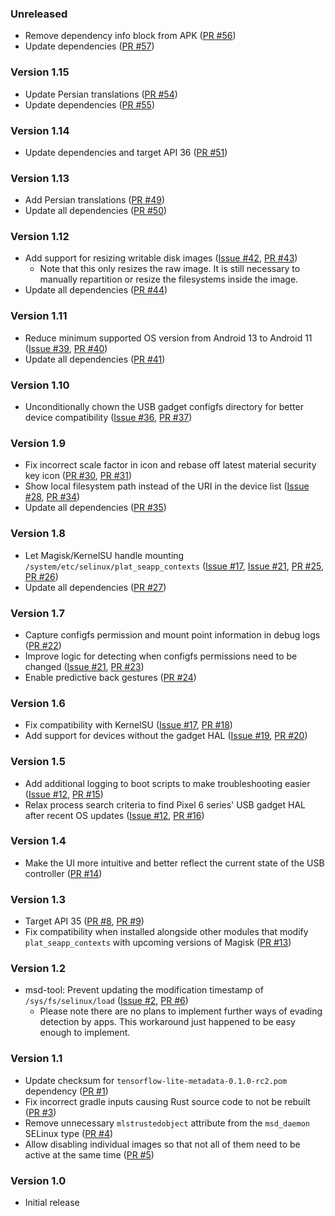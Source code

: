 <!--
    When adding new changelog entries, use [Issue #0] to link to issues and
    [PR #0] to link to pull requests. Then run:

        ./gradlew changelogUpdateLinks

    to update the actual links at the bottom of the file.
-->

### Unreleased

* Remove dependency info block from APK ([PR #56])
* Update dependencies ([PR #57])

### Version 1.15

* Update Persian translations ([PR #54])
* Update dependencies ([PR #55])

### Version 1.14

* Update dependencies and target API 36 ([PR #51])

### Version 1.13

* Add Persian translations ([PR #49])
* Update all dependencies ([PR #50])

### Version 1.12

* Add support for resizing writable disk images ([Issue #42], [PR #43])
  * Note that this only resizes the raw image. It is still necessary to manually repartition or resize the filesystems inside the image.
* Update all dependencies ([PR #44])

### Version 1.11

* Reduce minimum supported OS version from Android 13 to Android 11 ([Issue #39], [PR #40])
* Update all dependencies ([PR #41])

### Version 1.10

* Unconditionally chown the USB gadget configfs directory for better device compatibility ([Issue #36], [PR #37])

### Version 1.9

* Fix incorrect scale factor in icon and rebase off latest material security key icon ([PR #30], [PR #31])
* Show local filesystem path instead of the URI in the device list ([Issue #28], [PR #34])
* Update all dependencies ([PR #35])

### Version 1.8

* Let Magisk/KernelSU handle mounting `/system/etc/selinux/plat_seapp_contexts` ([Issue #17], [Issue #21], [PR #25], [PR #26])
* Update all dependencies ([PR #27])

### Version 1.7

* Capture configfs permission and mount point information in debug logs ([PR #22])
* Improve logic for detecting when configfs permissions need to be changed ([Issue #21], [PR #23])
* Enable predictive back gestures ([PR #24])

### Version 1.6

* Fix compatibility with KernelSU ([Issue #17], [PR #18])
* Add support for devices without the gadget HAL ([Issue #19], [PR #20])

### Version 1.5

* Add additional logging to boot scripts to make troubleshooting easier ([Issue #12], [PR #15])
* Relax process search criteria to find Pixel 6 series' USB gadget HAL after recent OS updates ([Issue #12], [PR #16])

### Version 1.4

* Make the UI more intuitive and better reflect the current state of the USB controller ([PR #14])

### Version 1.3

* Target API 35 ([PR #8], [PR #9])
* Fix compatibility when installed alongside other modules that modify `plat_seapp_contexts` with upcoming versions of Magisk ([PR #13])

### Version 1.2

* msd-tool: Prevent updating the modification timestamp of `/sys/fs/selinux/load` ([Issue #2], [PR #6])
  * Please note there are no plans to implement further ways of evading detection by apps. This workaround just happened to be easy enough to implement.

### Version 1.1

* Update checksum for `tensorflow-lite-metadata-0.1.0-rc2.pom` dependency ([PR #1])
* Fix incorrect gradle inputs causing Rust source code to not be rebuilt ([PR #3])
* Remove unnecessary `mlstrustedobject` attribute from the `msd_daemon` SELinux type ([PR #4])
* Allow disabling individual images so that not all of them need to be active at the same time ([PR #5])

### Version 1.0

* Initial release

<!-- Do not manually edit the lines below. Use `./gradlew changelogUpdateLinks` to regenerate. -->
[Issue #2]: https://github.com/chenxiaolong/MSD/issues/2
[Issue #12]: https://github.com/chenxiaolong/MSD/issues/12
[Issue #17]: https://github.com/chenxiaolong/MSD/issues/17
[Issue #19]: https://github.com/chenxiaolong/MSD/issues/19
[Issue #21]: https://github.com/chenxiaolong/MSD/issues/21
[Issue #28]: https://github.com/chenxiaolong/MSD/issues/28
[Issue #36]: https://github.com/chenxiaolong/MSD/issues/36
[Issue #39]: https://github.com/chenxiaolong/MSD/issues/39
[Issue #42]: https://github.com/chenxiaolong/MSD/issues/42
[PR #1]: https://github.com/chenxiaolong/MSD/pull/1
[PR #3]: https://github.com/chenxiaolong/MSD/pull/3
[PR #4]: https://github.com/chenxiaolong/MSD/pull/4
[PR #5]: https://github.com/chenxiaolong/MSD/pull/5
[PR #6]: https://github.com/chenxiaolong/MSD/pull/6
[PR #8]: https://github.com/chenxiaolong/MSD/pull/8
[PR #9]: https://github.com/chenxiaolong/MSD/pull/9
[PR #13]: https://github.com/chenxiaolong/MSD/pull/13
[PR #14]: https://github.com/chenxiaolong/MSD/pull/14
[PR #15]: https://github.com/chenxiaolong/MSD/pull/15
[PR #16]: https://github.com/chenxiaolong/MSD/pull/16
[PR #18]: https://github.com/chenxiaolong/MSD/pull/18
[PR #20]: https://github.com/chenxiaolong/MSD/pull/20
[PR #22]: https://github.com/chenxiaolong/MSD/pull/22
[PR #23]: https://github.com/chenxiaolong/MSD/pull/23
[PR #24]: https://github.com/chenxiaolong/MSD/pull/24
[PR #25]: https://github.com/chenxiaolong/MSD/pull/25
[PR #26]: https://github.com/chenxiaolong/MSD/pull/26
[PR #27]: https://github.com/chenxiaolong/MSD/pull/27
[PR #30]: https://github.com/chenxiaolong/MSD/pull/30
[PR #31]: https://github.com/chenxiaolong/MSD/pull/31
[PR #34]: https://github.com/chenxiaolong/MSD/pull/34
[PR #35]: https://github.com/chenxiaolong/MSD/pull/35
[PR #37]: https://github.com/chenxiaolong/MSD/pull/37
[PR #40]: https://github.com/chenxiaolong/MSD/pull/40
[PR #41]: https://github.com/chenxiaolong/MSD/pull/41
[PR #43]: https://github.com/chenxiaolong/MSD/pull/43
[PR #44]: https://github.com/chenxiaolong/MSD/pull/44
[PR #49]: https://github.com/chenxiaolong/MSD/pull/49
[PR #50]: https://github.com/chenxiaolong/MSD/pull/50
[PR #51]: https://github.com/chenxiaolong/MSD/pull/51
[PR #54]: https://github.com/chenxiaolong/MSD/pull/54
[PR #55]: https://github.com/chenxiaolong/MSD/pull/55
[PR #56]: https://github.com/chenxiaolong/MSD/pull/56
[PR #57]: https://github.com/chenxiaolong/MSD/pull/57
